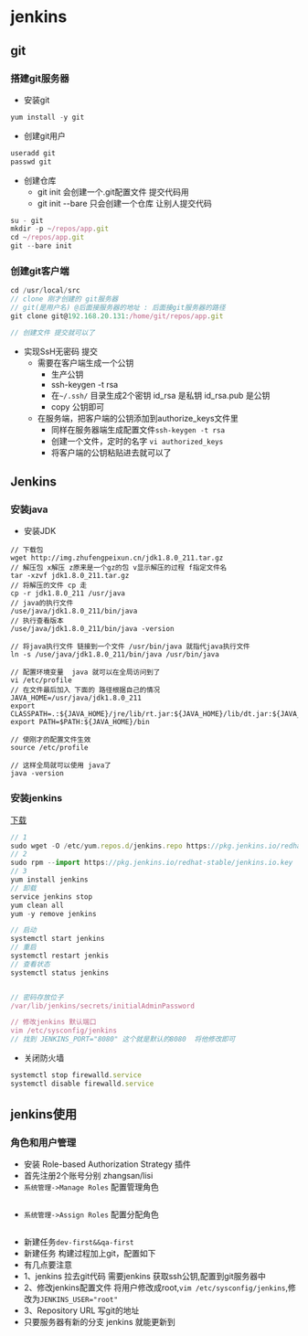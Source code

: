 # jenkins

## git

### 搭建git服务器
- 安装git
```js
yum install -y git
```
- 创建git用户
```js
useradd git
passwd git
```
- 创建仓库
  - git init 会创建一个.git配置文件 提交代码用
  - git init --bare  只会创建一个仓库 让别人提交代码
```js
su - git
mkdir -p ~/repos/app.git
cd ~/repos/app.git
git --bare init
``` 

### 创建git客户端
```js
cd /usr/local/src
// clone 刚才创建的 git服务器  
// git(是用户名) @后面接服务器的地址 : 后面接git服务器的路径
git clone git@192.168.20.131:/home/git/repos/app.git

// 创建文件 提交就可以了
```

- 实现SsH无密码 提交
  - 需要在客户端生成一个公钥
    - 生产公钥 
    - ssh-keygen -t rsa
    - 在`~/.ssh/` 目录生成2个密钥 id_rsa 是私钥 id_rsa.pub 是公钥
    - copy 公钥即可
  - 在服务端，把客户端的公钥添加到authorize_keys文件里 
    - 同样在服务器端生成配置文件`ssh-keygen -t rsa`
    - 创建一个文件，定时的名字 `vi authorized_keys`
    - 将客户端的公钥粘贴进去就可以了

## Jenkins 

### 安装java
- 安装JDK
```JS
// 下载包
wget http://img.zhufengpeixun.cn/jdk1.8.0_211.tar.gz
// 解压包 x解压 z原来是一个gz的包 v显示解压的过程 f指定文件名
tar -xzvf jdk1.8.0_211.tar.gz 
// 将解压的文件 cp 走
cp -r jdk1.8.0_211 /usr/java
// java的执行文件
/use/java/jdk1.8.0_211/bin/java
// 执行查看版本
/use/java/jdk1.8.0_211/bin/java -version 

// 将java执行文件 链接到一个文件 /usr/bin/java 就指代java执行文件
ln -s /use/java/jdk1.8.0_211/bin/java /usr/bin/java

// 配置环境变量  java 就可以在全局访问到了
vi /etc/profile
// 在文件最后加入 下面的 路径根据自己的情况
JAVA_HOME=/usr/java/jdk1.8.0_211
export CLASSPATH=.:${JAVA_HOME}/jre/lib/rt.jar:${JAVA_HOME}/lib/dt.jar:${JAVA_HOME}/lib/tools.jar
export PATH=$PATH:${JAVA_HOME}/bin

// 使刚才的配置文件生效
source /etc/profile

// 这样全局就可以使用 java了
java -version
```

### 安装jenkins
[下载](https://pkg.jenkins.io/redhat-stable/)
```js
// 1
sudo wget -O /etc/yum.repos.d/jenkins.repo https://pkg.jenkins.io/redhat-stable/jenkins.repo
// 2
sudo rpm --import https://pkg.jenkins.io/redhat-stable/jenkins.io.key
// 3
yum install jenkins
// 卸载
service jenkins stop
yum clean all
yum -y remove jenkins

// 启动
systemctl start jenkins
// 重启
systemctl restart jenkis
// 查看状态
systemctl status jenkins


// 密码存放位子
/var/lib/jenkins/secrets/initialAdminPassword

// 修改jenkins 默认端口
vim /etc/sysconfig/jenkins
// 找到 JENKINS_PORT="8080" 这个就是默认的8080  将他修改即可 

```

- 关闭防火墙
```js
systemctl stop firewalld.service
systemctl disable firewalld.service
```
## jenkins使用
### 角色和用户管理 
- 安装 Role-based Authorization Strategy 插件
- 首先注册2个账号分别 zhangsan/lisi 
- `系统管理->Manage Roles` 配置管理角色
<img :src="$withBase('/img/manageroles.jpg')" >

- `系统管理->Assign Roles` 配置分配角色
<img :src="$withBase('/img/assignroles.jpg')" >

- 新建任务`dev-first&&qa-first`
 - 新建任务 构建过程加上git，配置如下
 - 有几点要注意
 - 1、jenkins 拉去git代码 需要jenkins 获取ssh公钥,配置到git服务器中 
 - 2、修改jenkins配置文件 将用户修改成root,`vim /etc/sysconfig/jenkins`,修改为`JENKINS_USER="root"`
 - 3、Repository URL 写git的地址 
 - 只要服务器有新的分支 jenkins 就能更新到
<img :src="$withBase('/img/jenkinstasks.jpg')" >
<img :src="$withBase('/img/managecode.jpg')" >
<img :src="$withBase('/img/parameter.jpg')" >







